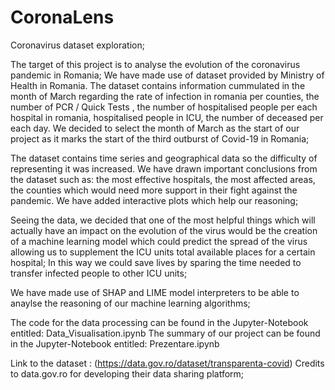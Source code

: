 # CoronaLens
Coronavirus dataset exploration;


The target of this project is to analyse the evolution of the coronavirus pandemic in Romania; 
We have made use of dataset provided by Ministry of Health in Romania. 
The dataset contains information cummulated in the month of March regarding the rate of infection in romania per counties, the number of PCR / Quick Tests , the number of hospitalised people per each hospital in romania, hospitalised people in ICU, the number of deceased per each day.
We decided to select the month of March as the start of our project as it marks the start of the third outburst of Covid-19 in Romania; 


The dataset contains time series and geographical data so the difficulty of representing it was increased. We have drawn important conclusions from the dataset such as: the most effective hospitals, the most affected areas, the counties which would need more support in their fight against the pandemic. We have added interactive plots which help our reasoning;

Seeing the data, we decided that one of the most helpful things which will actually have an impact on the evolution of the virus would be the creation of a machine learning model which could predict the spread of the virus allowing us to supplement the ICU units total available places for a certain hospital; In this way we could save lives by sparing the time needed to transfer infected people to other ICU units;

We have made use of SHAP and LIME model interpreters to be able to anaylse the reasoning of our machine learning algorithms;


The code for the data processing can be found in the Jupyter-Notebook entitled: Data_Visualisation.ipynb
The summary of our project can be found in the Jupyter-Notebook entitled: Prezentare.ipynb


Link to the dataset : 
(https://data.gov.ro/dataset/transparenta-covid)
Credits to data.gov.ro for developing their data sharing platform;
